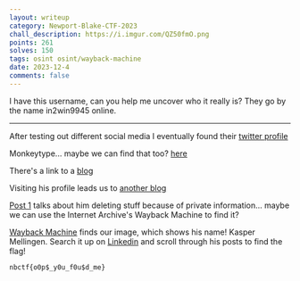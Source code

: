 ```yaml
---
layout: writeup
category: Newport-Blake-CTF-2023
chall_description: https://i.imgur.com/QZ50fmO.png
points: 261
solves: 150
tags: osint osint/wayback-machine
date: 2023-12-4
comments: false
---
```


I have this username, can you help me uncover who it really is? They go by the name in2win9945 online.  

---

After testing out different social media I eventually found their [twitter profile](https://twitter.com/in2win9945)  

Monkeytype... maybe we can find that too? [here](https://monkeytype.com/profile/in2win9945)  

There's a link to a [blog](https://in2wintyping.blogspot.com/)  

Visiting his profile leads us to [another blog](https://kaspermellingencs.blogspot.com/2023/11/)  

[Post 1](https://kaspermellingencs.blogspot.com/2023/11/job-hunting.html) talks about him deleting stuff because of private information... maybe we can use the Internet Archive's Wayback Machine to find it?  

[Wayback Machine](https://web.archive.org/web/20231130062319/https://kaspermellingencs.blogspot.com/2023/11/job-hunting.html) finds our image, which shows his name! Kasper Mellingen. Search it up on [Linkedin](https://www.linkedin.com/search/results/all/?keywords=kasper%20mellingen&origin=GLOBAL_SEARCH_HEADER&sid=Sa6) and scroll through his posts to find the flag!  

    nbctf{o0p$_y0u_f0u$d_me}